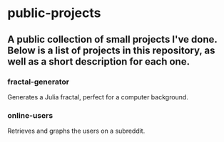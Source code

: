 public-projects
======

A public collection of small projects I've done. Below is a list of projects in this repository, as well as a short description for each one.
------

### fractal-generator
Generates a Julia fractal, perfect for a computer background.

### online-users
Retrieves and graphs the users on a subreddit.
